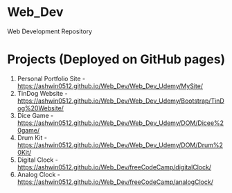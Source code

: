 # Web_Dev
Web Development Repository

# Projects (Deployed on GitHub pages)
1. Personal Portfolio Site - https://ashwin0512.github.io/Web_Dev/Web_Dev_Udemy/MySite/
2. TinDog Website - https://ashwin0512.github.io/Web_Dev/Web_Dev_Udemy/Bootstrap/TinDog%20Website/
3. Dice Game - https://ashwin0512.github.io/Web_Dev/Web_Dev_Udemy/DOM/Dicee%20game/
4. Drum Kit - https://ashwin0512.github.io/Web_Dev/Web_Dev_Udemy/DOM/Drum%20Kit/
5. Digital Clock - https://ashwin0512.github.io/Web_Dev/freeCodeCamp/digitalClock/
6. Analog Clock - https://ashwin0512.github.io/Web_Dev/freeCodeCamp/analogClock/
